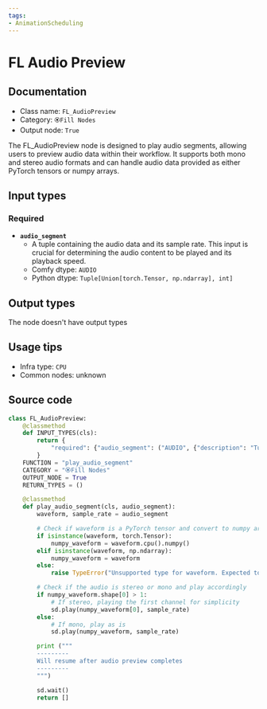 ```yaml
---
tags:
- AnimationScheduling
---
```


# FL Audio Preview
## Documentation
- Class name: `FL_AudioPreview`
- Category: `🏵️Fill Nodes`
- Output node: `True`

The FL_AudioPreview node is designed to play audio segments, allowing users to preview audio data within their workflow. It supports both mono and stereo audio formats and can handle audio data provided as either PyTorch tensors or numpy arrays.
## Input types
### Required
- **`audio_segment`**
    - A tuple containing the audio data and its sample rate. This input is crucial for determining the audio content to be played and its playback speed.
    - Comfy dtype: `AUDIO`
    - Python dtype: `Tuple[Union[torch.Tensor, np.ndarray], int]`
## Output types
The node doesn't have output types
## Usage tips
- Infra type: `CPU`
- Common nodes: unknown


## Source code
```python
class FL_AudioPreview:
    @classmethod
    def INPUT_TYPES(cls):
        return {
            "required": {"audio_segment": ("AUDIO", {"description": "Tuple of (audio data tensor, sample rate)"})},
        }
    FUNCTION = "play_audio_segment"
    CATEGORY = "🏵️Fill Nodes"
    OUTPUT_NODE = True
    RETURN_TYPES = ()

    @classmethod
    def play_audio_segment(cls, audio_segment):
        waveform, sample_rate = audio_segment

        # Check if waveform is a PyTorch tensor and convert to numpy array accordingly
        if isinstance(waveform, torch.Tensor):
            numpy_waveform = waveform.cpu().numpy()
        elif isinstance(waveform, np.ndarray):
            numpy_waveform = waveform
        else:
            raise TypeError("Unsupported type for waveform. Expected torch.Tensor or np.ndarray.")

        # Check if the audio is stereo or mono and play accordingly
        if numpy_waveform.shape[0] > 1:
            # If stereo, playing the first channel for simplicity
            sd.play(numpy_waveform[0], sample_rate)
        else:
            # If mono, play as is
            sd.play(numpy_waveform, sample_rate)

        print ("""
        ---------
        Will resume after audio preview completes
        ---------
        """)

        sd.wait()
        return []

```
